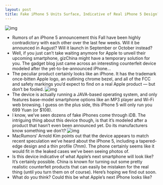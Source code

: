```yaml
---
layout: post
title: Fake iPhone 5 Units Surface, Indicative of Real iPhone 5 Design?
---
```

![img](http://media.idownloadblog.com/wp-content/uploads/2011/08/Screen-Shot-2011-08-01-at-10.15.54-AM-e1312211813593.png)
* Rumors of an iPhone 5 announcement this Fall have been highly contradictory with each other over the last few weeks. Will it be announced in August? Will it launch in September or October instead?
* Well, if you just can’t take waiting anymore for Apple to unveil their upcoming smartphone, gizChina might have a temporary solution for you. The gadget blog just came across an interesting counterfeit device modeled after the yet-to-be-announced iPhone…
* The peculiar product certainly looks like an iPhone. It has the trademark once-bitten Apple logo, an outlining chrome bezel, and all of the FCC and safety markings you’d expect to find on a real Apple product — but don’t be fooled.
![img](http://media.idownloadblog.com/wp-content/uploads/2011/08/Screen-Shot-2011-08-01-at-10.15.38-AM-e1312211862810.png)
* The device is actually running a JAVA-based operating system, and only features base-model smartphone options like an MP3 player and Wi-Fi web browsing. I guess on the plus side, this iPhone 5 will only run you 699 Yuan (or $108).
* I know, we’ve seen dozens of fake iPhones come through iDB. The intriguing thing about this device though, is that it’s modeled after a product that hasn’t even been announced yet. Do its manufacturers know something we don’t?
![img](http://media.idownloadblog.com/wp-content/uploads/2011/08/Screen-Shot-2011-08-01-at-10.15.22-AM-e1312211910508.png)
* MacRumors‘ Arnold Kim points out that the device appears to match recent speculation we’ve heard about the iPhone 5, including a tapered-edge design and a thin profile (7mm). The phone certainly seems like it would fit in the leaked cases we’ve been seeing photos of.
* Is this device indicative of what Apple’s next smartphone will look like? It’s certainly possible. China is known for turning out some pretty realistic counterfeit products that can easily be mistaken for the real thing (until you turn them on of course). Here’s hoping we find out soon.
* What do you think? Could this be what Apple’s next iPhone looks like?

